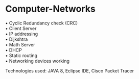 # Computer-Networks

•	Cyclic Redundancy check (CRC)<br/>
•	Client Server<br/>
•	IP addressing<br/>
•	Dijkshtra<br/>
•	Math Server<br/>
•	DHCP<br/>
•	Static routing<br/>
•	Networking devices working<br/>

Technologies used: JAVA 8, Eclipse IDE, Cisco Packet Tracer
